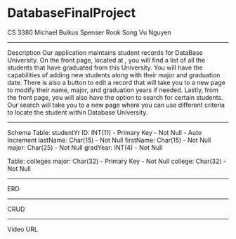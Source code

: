 # DatabaseFinalProject
CS 3380
  Michael Buikus
  Spenser Rook
  Song Vu Nguyen
  
  ***
  
Description
  Our application maintains student records for DataBase University. On the front page, located at <link>, you will find a list of all the students that have graduated from this University. You will have the capabilities of adding new students along with their major and graduation date. There is also a button to edit a record that will take you to a new page to modify their name, major, and graduation years if needed. Lastly, from the front page, you will also have the option to search for certain students. Our search will take you to a new page where you can use different criteria to locate the student within Database University.
  ***
Schema
  Table: studentYr
        ID: INT(11) - Primary Key - Not Null - Auto Increment
        lastName: Char(15) - Not Null
        firstName: Char(15) - Not Null
        major: Char(25) - Not Null
        gradYear: INT(4) - Not Null
        
  Table: colleges
        major: Char(32) - Primary Key - Not Null
        college: Char(32) - Not Null
  ***
ERD
  <Entity relationship Diagram>
  
  ***
  
CRUD
    
***

Video URL
  <URL>
